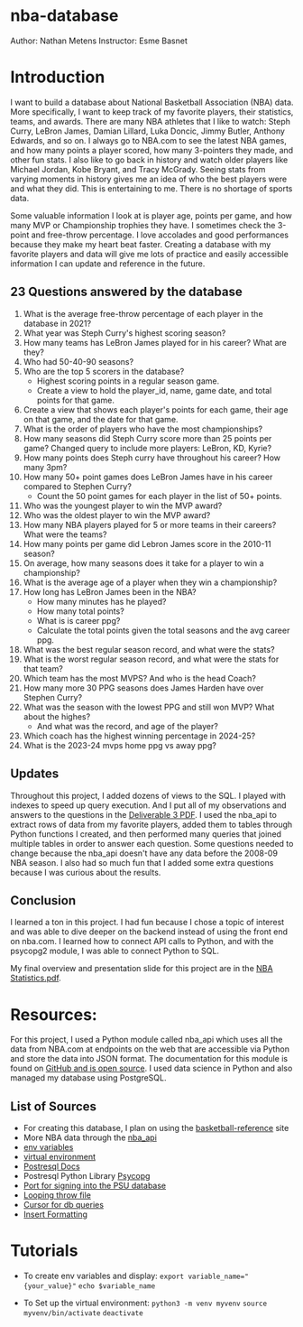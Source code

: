 # nba-database
Author: Nathan Metens
Instructor: Esme Basnet

# Introduction

I want to build a database about National Basketball Association (NBA) data. More specifically, 
I want to keep track of my favorite players, their statistics, teams, and awards. There are many 
NBA athletes that I like to watch: Steph Curry, LeBron James, Damian Lillard, Luka Doncic, Jimmy 
Butler, Anthony Edwards, and so on. I always go to NBA.com to see the latest NBA games, and 
how many points a player scored, how many 3-pointers they made, and other fun stats. I also 
like to go back in history and watch older players like Michael Jordan, Kobe Bryant, and Tracy McGrady. 
Seeing stats from varying moments in history gives me an idea of who the best players were and what 
they did. This is entertaining to me. There is no shortage of sports data.

Some valuable information I look at is player age, points per game, and how many MVP or Championship 
trophies they have. I sometimes check the 3-point and free-throw percentage. I love accolades and 
good performances because they make my heart beat faster. Creating a database with my favorite players 
and data will give me lots of practice and easily accessible information I can update and reference in the future.

## 23 Questions answered by the database

1) What is the average free-throw percentage of each player in the database in 2021?
2) What year was Steph Curry's highest scoring season?
3) How many teams has LeBron James played for in his career? What are they?
4) Who had 50-40-90 seasons? 
5) Who are the top 5 scorers in the database?
	- Highest scoring points in a regular season game.
	- Create a view to hold the player_id, name, game date, and total points for that game.
6) Create a view that shows each player's points for each game, their age on that game, and the date for that game.
7) What is the order of players who have the most championships?
8) How many seasons did Steph Curry score more than 25 points per game? Changed query to include more players: LeBron, KD, Kyrie?
9) How many points does Steph curry have throughout his career? How many 3pm?
10) How many 50+ point games does LeBron James have in his career compared to Stephen Curry?
	- Count the 50 point games for each player in the list of 50+ points.
11) Who was the youngest player to win the MVP award?
12) Who was the oldest player to win the MVP award?
13) How many NBA players played for 5 or more teams in their careers? What were the teams?
14) How many points per game did Lebron James score in the 2010-11 season?
15) On average, how many seasons does it take for a player to win a championship?
15) What is the average age of a player when they win a championship?
16) How long has LeBron James been in the NBA?
	- How many minutes has he played?
	- How many total points?
	- What is is career ppg?
	- Calculate the total points given the total seasons and the avg career ppg.
17) What was the best regular season record, and what were the stats?
18) What is the worst regular season record, and what were the stats for that team?
19) Which team has the most MVPS? And who is the head Coach?
20) How many more 30 PPG seasons does James Harden have over Stephen Curry?
21) What was the season with the lowest PPG and still won MVP? What about the highes?
	- And what was the record, and age of the player?
22) Which coach has the highest winning percentage in 2024-25?
23) What is the 2023-24 mvps home ppg vs away ppg?

## Updates

Throughout this project, I added dozens of views to the SQL. I played with indexes to speed
up query execution. And I put all of my observations and answers to the questions in the 
[Deliverable 3 PDF](https://github.com/nmetens/nba-database/blob/main/Deliverable%203%20Questions%20to%20Queries%20on%20the%20NBA%20Database.pdf). I used the nba_api to extract rows of data from my favorite players, 
added them to tables through Python functions I created, and then performed many queries 
that joined multiple tables in order to answer each question. Some questions needed to change
because the nba_api doesn't have any data before the 2008-09 NBA season. I also had so much fun
that I added some extra questions because I was curious about the results.

## Conclusion

I learned a ton in this project. I had fun because I chose a topic of interest and was able to 
dive deeper on the backend instead of using the front end on nba.com. I learned how to connect
API calls to Python, and with the psycopg2 module, I was able to connect Python to SQL.

My final overview and presentation slide for this project are in the [NBA Statistics.pdf](https://github.com/nmetens/nba-database/blob/main/NBA%20Statistics.pdf).

# Resources:

For this project, I used a Python module called nba_api which uses all the data from NBA.com at 
endpoints on the web that are accessible via Python and store the data into JSON format. The documentation 
for this module is found on [GitHub and is open source](https://github.com/swar/nba_api/blob/master/docs/nba_api/stats/static/players.md). 
I used data science in Python and also managed my database using PostgreSQL. 

## List of Sources

- For creating this database, I plan on using the [basketball-reference](https://www.basketball-reference.com) site
- More NBA data through the [nba_api](https://github.com/swar/nba_api/blob/master/docs/nba_api/stats/static/players.md)
- [env variables](https://developer.vonage.com/en/blog/python-environment-variables-a-primer)
- [virtual environment](https://python.land/virtual-environments/virtualenv)
- [Postresql Docs](https://www.postgresql.org/docs/current/runtime-config-connection.html)
- Postresql Python Library [Psycopg](https://www.psycopg.org/docs/)
- [Port for signing into the PSU database](https://www.postgresql.org/docs/current/runtime-config-connection.html)
- [Looping throw file](https://docs.python.org/3/tutorial/inputoutput.html#methods-of-file-objects)
- [Cursor for db queries](https://www.freecodecamp.org/news/postgresql-in-python/)
- [Insert Formatting](https://dev.mysql.com/doc/connector-python/en/connector-python-api-mysqlcursor-execute.html)

# Tutorials

- To create env variables and display:
    `export variable_name="{your_value}"`
    `echo $variable_name`

- To Set up the virtual environment: 
    `python3 -m venv myvenv`
    `source myvenv/bin/activate`
    `deactivate`

